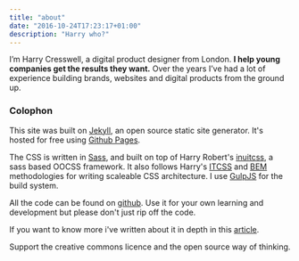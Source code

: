 ```yaml
---
title: "about"
date: "2016-10-24T17:23:17+01:00"
description: "Harry who?"
---
```



I’m Harry Cresswell, a digital product designer from London. **I help young companies get the results they want.** Over the years I’ve had a lot of experience building brands, websites and digital products from the ground up.

### Colophon

This site was built on [Jekyll](https://jekyllrb.com/), an open source static site generator. It's hosted for free using [Github Pages](https://pages.github.com/).

The CSS is written in [Sass](http://sass-lang.com/), and built on top of Harry Robert's [inuitcss](https://github.com/inuitcss), a sass based OOCSS framework. It also follows Harry's [ITCSS](http://itcss.io/) and [BEM](https://css-tricks.com/bem-101/) methodologies for writing scaleable CSS architecture. I use [GulpJS](http://gulpjs.com/) for the build system.

All the code can be found on [github](https://github.com/harrycresswell). Use it for your own learning and development but please don't just rip off the code.

If you want to know more i've written about it in depth in this [article](https://github.com/harrycresswell).

Support the creative commons licence and the open source way of thinking.

